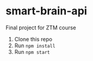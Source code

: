# smart-brain-api

Final project for ZTM course

1. Clone this repo
2. Run `npm install`
3. Run `npm start`
